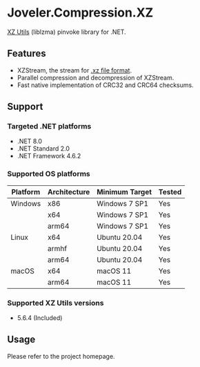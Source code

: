 # Joveler.Compression.XZ

[XZ Utils](https://tukaani.org/xz/) (liblzma) pinvoke library for .NET.

## Features

- XZStream, the stream for [.xz file format](https://tukaani.org/xz/xz-file-format.txt).
- Parallel compression and decompression of XZStream.
- Fast native implementation of CRC32 and CRC64 checksums.

## Support

### Targeted .NET platforms

- .NET 8.0
- .NET Standard 2.0
- .NET Framework 4.6.2

### Supported OS platforms

| Platform | Architecture | Minimum Target | Tested |
|----------|--------------|----------------|--------|
| Windows  | x86          | Windows 7 SP1  | Yes    |
|          | x64          | Windows 7 SP1  | Yes    |
|          | arm64        | Windows 7 SP1  | Yes    |
| Linux    | x64          | Ubuntu 20.04   | Yes    |
|          | armhf        | Ubuntu 20.04   | Yes    |
|          | arm64        | Ubuntu 20.04   | Yes    |
| macOS    | x64          | macOS 11       | Yes    |
|          | arm64        | macOS 11       | Yes    |

### Supported XZ Utils versions

- 5.6.4 (Included)

## Usage

Please refer to the project homepage.
